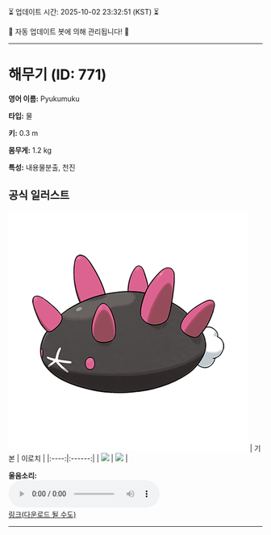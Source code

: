 
⏳ 업데이트 시간: 2025-10-02 23:32:51 (KST) ⏳

🤖 자동 업데이트 봇에 의해 관리됩니다! 🤖

---

# 해무기 (ID: 771)
**영어 이름:** Pyukumuku

**타입:** 물

**키:** 0.3 m

**몸무게:** 1.2 kg

**특성:** 내용물분출, 천진

## 공식 일러스트
![](https://raw.githubusercontent.com/PokeAPI/sprites/master/sprites/pokemon/other/official-artwork/771.png)
| 기본 | 이로치 |
|:----:|:------:|
| <img src="http://play.pokemonshowdown.com/sprites/ani/pyukumuku.gif" width="200"> | <img src="http://play.pokemonshowdown.com/sprites/ani-shiny/pyukumuku.gif" width="200"> |

**울음소리:**<br><audio controls src="https://raw.githubusercontent.com/PokeAPI/cries/main/cries/pokemon/latest/771.ogg"></audio><br> [링크(다운로드 될 수도)](https://raw.githubusercontent.com/PokeAPI/cries/main/cries/pokemon/latest/771.ogg)


---
